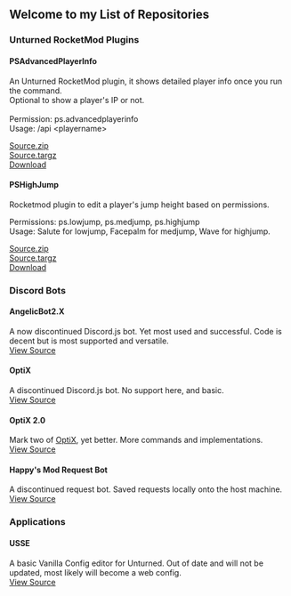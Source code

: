 ## Welcome to my List of Repositories

### Unturned RocketMod Plugins

#### PSAdvancedPlayerInfo
An Unturned RocketMod plugin, it shows detailed player info once you run the command.<br/>
Optional to show a player's IP or not.<br/>
<br/>
Permission: ps.advancedplayerinfo<br/>
Usage: /api \<playername\><br/>

[Source.zip](https://github.com/papershredder432/PSAdvancedPlayerInfo/archive/1.0.0.zip)<br/>
[Source.targz](https://github.com/papershredder432/PSAdvancedPlayerInfo/archive/1.0.0.tar.gz)<br/>
[Download](https://github.com/papershredder432/PSAdvancedPlayerInfo/releases/download/1.0.0/PSAdvancedPlayerInfo.dll)

#### PSHighJump
Rocketmod plugin to edit a player's jump height based on permissions.

Permissions: ps.lowjump, ps.medjump, ps.highjump<br/>
Usage: Salute for lowjump, Facepalm for medjump, Wave for highjump.

[Source.zip](https://github.com/papershredder432/PSHighJump/archive/1.0.0.zip)<br/>
[Source.targz](https://github.com/papershredder432/PSHighJump/archive/1.0.0.tar.gz)<br/>
[Download](https://github.com/papershredder432/PSHighJump/releases/download/1.0.0/PSHighJump.dll)

### Discord Bots
#### AngelicBot2.X
A now discontinued Discord.js bot. Yet most used and successful. Code is decent but is most supported and versatile.<br/>
[View Source](https://github.com/papershredder432/AngelicBot2.x)

#### OptiX
A discontinued Discord.js bot. No support here, and basic.<br/>
[View Source](https://github.com/papershredder432/OptiX)

#### OptiX 2.0
Mark two of [OptiX](https://github.com/papershredder432/OptiX), yet better. More commands and implementations.<br/>
[View Source](https://github.com/papershredder432/OptiX_2.0)

#### Happy's Mod Request Bot
A discontinued request bot. Saved requests locally onto the host machine.<br/>
[View Source](https://github.com/papershredder432/HappysModRequest)

### Applications
#### USSE
A basic Vanilla Config editor for Unturned. Out of date and will not be updated, most likely will become a web config.<br/>
[View Source](https://github.com/papershredder432/USSE)
